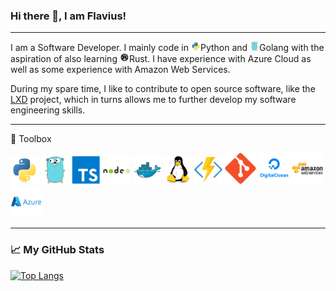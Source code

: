 ### Hi there 👋, I am Flavius!

---

I am a Software Developer. I mainly code in <img src="https://github.com/devicons/devicon/blob/master/icons/python/python-original.svg" width="15" height="15"/>Python and <img src="https://github.com/devicons/devicon/blob/master/icons/go/go-original.svg" width="15" height="15"/>Golang with the aspiration of also learning <img src="https://github.com/devicons/devicon/blob/master/icons/rust/rust-plain.svg" width="15" height="15"/>Rust. I have experience with Azure Cloud as well as some experience with Amazon Web Services.

During my spare time, I like to contribute to open source software, like the [LXD](https://github.com/lxc/lxd) project, which in turns allows me to further develop my software engineering skills.

---

🧰 Toolbox

<img src="https://github.com/devicons/devicon/blob/master/icons/python/python-original.svg" alt="Python" width="45" height="45"/> <img src="https://github.com/devicons/devicon/blob/master/icons/go/go-original.svg" alt="Go" width="45" height="45"/> <img src="https://github.com/devicons/devicon/blob/master/icons/typescript/typescript-plain.svg" alt="Typescripts" width="45" height="45"/> <img src="https://github.com/devicons/devicon/blob/master/icons/nodejs/nodejs-original-wordmark.svg" alt="NodeJs" width="45" height="45"/> <img src="https://github.com/devicons/devicon/blob/master/icons/docker/docker-original.svg" alt="Docker" width="45" height="45"/> <img src="https://github.com/devicons/devicon/blob/master/icons/linux/linux-original.svg" alt="Linux" width="45" height="45"/> <img src="https://raw.githubusercontent.com/Azure/azure-functions-python-worker/dev/docs/Azure.Functions.svg" alt="Function App" width="45" height="45"/> <img src="https://github.com/devicons/devicon/blob/master/icons/git/git-original.svg" alt="Git" width="50" height="50"/> <img src="https://github.com/devicons/devicon/blob/master/icons/digitalocean/digitalocean-original-wordmark.svg" alt="Digital Ocean" width="50" height="50"/> <img src="https://github.com/devicons/devicon/blob/master/icons/amazonwebservices/amazonwebservices-original-wordmark.svg" alt="Amazon Web Services" width="50" height="50"/> <img src="https://github.com/devicons/devicon/blob/master/icons/azure/azure-original-wordmark.svg" alt="Azure" width="50" height="50"/>

---

### &#x1f4c8; My GitHub Stats

[![Top Langs](https://github-readme-stats.vercel.app/api/top-langs/?username=Fl4v&hide=jupyter%20notebook,html,css,scss,r,shell,makefile,dockerfile&theme=cobalt)](https://github.com/anuraghazra/github-readme-stats)

<!--
**Fl4v/Fl4v** is a ✨ _special_ ✨ repository because its `README.md` (this file) appears on your GitHub profile.

Here are some ideas to get you started:

- 🔭 I’m currently working on ...
- 🌱 I’m currently learning ...
- 👯 I’m looking to collaborate on ...
- 🤔 I’m looking for help with ...
- 💬 Ask me about ...
- 📫 How to reach me: ...
- 😄 Pronouns: ...
- ⚡ Fun fact: ...
-->
